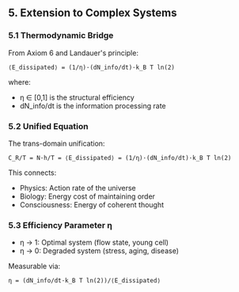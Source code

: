 ## **5. Extension to Complex Systems**

### **5.1 Thermodynamic Bridge**

From Axiom 6 and Landauer's principle:
```
⟨E_dissipated⟩ = (1/η)·(dN_info/dt)·k_B T ln(2)
```

where:
- η ∈ [0,1] is the structural efficiency
- dN_info/dt is the information processing rate

### **5.2 Unified Equation**

The trans-domain unification:
```
C_R/T = N·h/T = ⟨E_dissipated⟩ = (1/η)·(dN_info/dt)·k_B T ln(2)
```

This connects:
- Physics: Action rate of the universe
- Biology: Energy cost of maintaining order
- Consciousness: Energy of coherent thought

### **5.3 Efficiency Parameter η**

- η → 1: Optimal system (flow state, young cell)
- η → 0: Degraded system (stress, aging, disease)

Measurable via:
```
η = (dN_info/dt·k_B T ln(2))/⟨E_dissipated⟩
```
